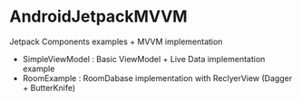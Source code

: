 # AndroidJetpackMVVM
Jetpack Components examples + MVVM implementation  

- SimpleViewModel : Basic ViewModel + Live Data implementation example
- RoomExample : RoomDabase implementation with ReclyerView (Dagger + ButterKnife)
